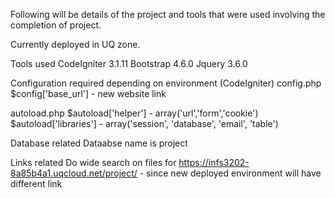 Following will be details of the project and tools that were used involving the completion of project.

Currently deployed in UQ zone.

Tools used
CodeIgniter 3.1.11
Bootstrap 4.6.0
Jquery 3.6.0

Configuration required depending on environment (CodeIgniter)
config.php
$config['base_url'] - new website link

autoload.php
$autoload['helper'] - array('url','form','cookie')
$autoload['libraries'] - array('session', 'database', 'email', 'table')

Database related
Dataabse name is project

Links related
Do wide search on files for https://infs3202-8a85b4a1.uqcloud.net/project/ - since new deployed environment will have different link
